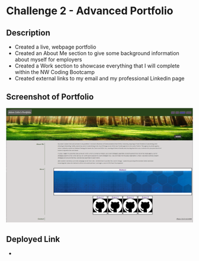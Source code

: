 # Challenge 2 - Advanced Portfolio

## Description
- Created a live, webpage portfolio
- Created an About Me section to give some background information about myself for employers
- Created a Work section to showcase everything that I will complete within the NW Coding Bootcamp
- Created external links to my email and my professional Linkedin page

## Screenshot of Portfolio
![](assets/images/Challenge-2-Adv-Portfolio%20SC.png)

## Deployed Link
- 
